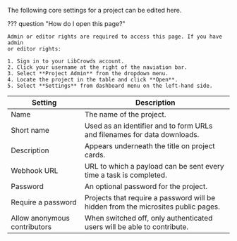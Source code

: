 The following core settings for a project can be edited here.

??? question "How do I open this page?"

    Admin or editor rights are required to access this page. If you have admin
    or editor rights:

    1. Sign in to your LibCrowds account.
    2. Click your username at the right of the naviation bar.
    3. Select **Project Admin** from the dropdown menu.
    4. Locate the project in the table and click **Open**.
    5. Select **Settings** from dashboard menu on the left-hand side.

| Setting                      | Description
|------------------------------|-----------------------------------------------------------------------------------|
| Name                         | The name of the project.                                                          |
| Short name                   | Used as an identifier and to form URLs and filenames for data downloads.          |
| Description                  | Appears underneath the title on project cards.                                    |
| Webhook URL                  | URL to which a payload can be sent every time a task is completed.                |
| Password                     | An optional password for the project.                                             |
| Require a password           | Projects that require a password will be hidden from the microsites public pages. |
| Allow anonymous contributors | When switched off, only authenticated users will be able to contribute.           |
